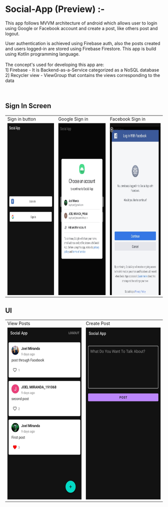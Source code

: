 # Social-App (Preview) :-

This app follows MVVM architecture of android which allows user to login using Google or Facebook account and create a post, like others post and logout. 


User authentication is achieved using Firebase auth, also the posts created and users logged-in are stored using Firebase Firestore.
This app is build using Kotlin programming language.
<br /><br />
The concept's used for developing this app are:<br />
      1] Firebase - It is Backend-as-a-Service categorized as a NoSQL database<br />
      2] Recycler view - ViewGroup that contains the views corresponding to the data <br />
    
      
<br />
      
## Sign In Screen
<table>
   <tr>
    <td>Sign in button</td>
    <td>Google Sign in</td>
    <td>Facebook Sign in</td>
  </tr>
  <tr>
    <td><img src="SocialApp/app screenshots/1.jpg" width=300 height=550></td>
    <td><img src="SocialApp/app screenshots/2.jpg" width=300 height=550></td>
    <td><img src="SocialApp/app screenshots/3.jpg" width=300 height=550></td>
  </tr>
 </table>
 
 
 ## UI
<table>
   <tr>
    <td>View Posts</td>
    <td>Create Post</td>
  </tr>
  <tr>
    <td><img src="SocialApp/app screenshots/4.jpg" width=300 height=550></td>
    <td><img src="SocialApp/app screenshots/5.jpg" width=300 height=550></td>
  </tr>
 </table>
 
